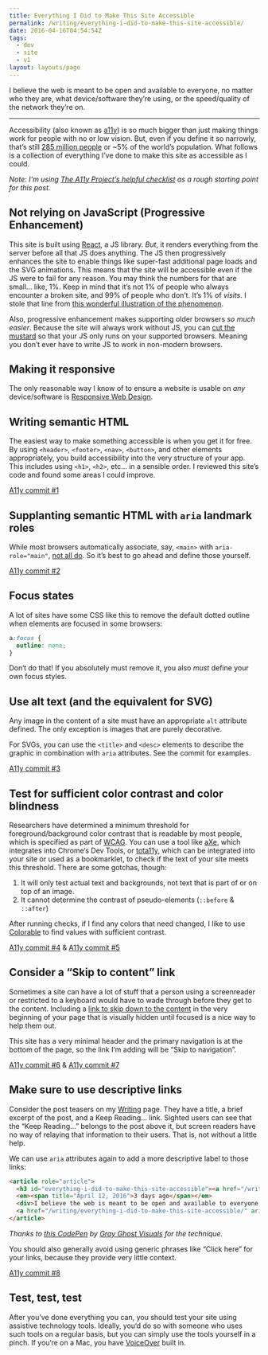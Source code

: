 ```yaml
---
title: Everything I Did to Make This Site Accessible
permalink: /writing/everything-i-did-to-make-this-site-accessible/
date: 2016-04-16T04:54:54Z
tags:
  - dev
  - site
  - v1
layout: layouts/page
---
```



I believe the web is meant to be open and available to everyone, no matter who they are, what device/software they’re using, or the speed/quality of the network they’re on.

-----

Accessibility (also known as [a11y](https://en.wikipedia.org/wiki/Numeronym)) is so much bigger than just making things work for people with no or low vision. But, even if you define it so narrowly, that’s still [285 million people](http://www.who.int/mediacentre/factsheets/fs282/en/) or ~5% of the world’s population. What follows is a collection of everything I’ve done to make this site as accessible as I could.

_Note: I‘m using [The A11y Project‘s helpful checklist](http://a11yproject.com/checklist.html) as a rough starting point for this post._

## Not relying on JavaScript (Progressive Enhancement)

This site is built using [React](http://facebook.github.io/react/), a JS library. _But_, it renders everything from the server before all that JS does anything. The JS then progressively enhances the site to enable things like super-fast additional page loads and the SVG animations. This means that the site will be accessible even if the JS were to fail for any reason. You may think the numbers for that are small... like, 1%. Keep in mind that it’s not 1% of people who always encounter a broken site, and 99% of people who don’t. It’s 1% of _visits_. I stole that line from [this wonderful illustration of the phenomenon](http://kryogenix.org/code/browser/why-availability/).

Also, progressive enhancement makes supporting older browsers *so much easier*. Because the site will always work without JS, you can [cut the mustard](http://responsivenews.co.uk/post/18948466399/cutting-the-mustard) so that your JS only runs on your supported browsers. Meaning you don’t ever have to write JS to work in non-modern browsers.

## Making it responsive

The only reasonable way I know of to ensure a website is usable on _any_ device/software is [Responsive Web Design](https://bradfrost.github.io/this-is-responsive/).

## Writing semantic HTML

The easiest way to make something accessible is when you get it for free. By using `<header>`, `<footer>`, `<nav>`, `<button>`,  and other elements appropriately, you build accessibility into the very structure of your app. This includes using `<h1>`, `<h2>`, etc&hellip; in a sensible order. I reviewed this site’s code and found some areas I could improve.

[A11y commit #1](https://github.com/kylegach/kylegach_com/commit/9b7d4b063fef4d1e0a8997a739bdf96598479154)

## Supplanting semantic HTML with `aria` landmark roles

While most browsers automatically associate, say, `<main>` with `aria-role="main"`, [not all do](http://alistapart.com/column/wai-finding-with-aria-landmark-roles). So it’s best to go ahead and define those yourself.

[A11y commit #2](https://github.com/kylegach/kylegach_com/commit/1e24b97eddc4ad5dd853af0e2c6954823de675e5)

## Focus states

A lot of sites have some CSS like this to remove the default dotted outline when elements are focused in some browsers:

```css
a:focus {
  outline: none;
}
```

Don‘t do that! If you absolutely must remove it, you also _must_ define your own focus styles.

## Use alt text (and the equivalent for SVG)

Any image in the content of a site must have an appropriate `alt` attribute defined. The only exception is images that are purely decorative.

For SVGs, you can use the `<title>` and `<desc>` elements to describe the graphic in combination with `aria` attributes. See the commit for examples.

[A11y commit #3](https://github.com/kylegach/kylegach_com/commit/02f01c7b3eb7df5ceb8d2d1fa4f95c6494e6744d)

## Test for sufficient color contrast and color blindness

Researchers have determined a minimum threshold for foreground/background color contrast that is readable by most people, which is specified as part of [WCAG](https://www.w3.org/TR/UNDERSTANDING-WCAG20/visual-audio-contrast-contrast.html). You can use a tool like [aXe](https://chrome.google.com/webstore/detail/axe/lhdoppojpmngadmnindnejefpokejbdd?hl=en-US), which integrates into Chrome‘s Dev Tools, or [tota11y](http://khan.github.io/tota11y/), which can be integrated into your site or used as a bookmarklet, to check if the text of your site meets this threshold. There are some gotchas, though:

1. It will only test actual text and backgrounds, not text that is part of or on top of an image.
2. It cannot determine the contrast of pseudo-elements (`::before` & `::after`)

After running checks, if I find any colors that need changed, I like to use [Colorable](http://jxnblk.com/colorable/demos/text/) to find values with sufficient contrast.

[A11y commit #4](https://github.com/kylegach/kylegach_com/commit/f90a098774856b657e3c19c75239c5a4ec2baecd) &amp; [A11y commit #5](https://github.com/kylegach/kylegach_com/commit/646dec0acd9c51657fcda47caeaed860b9734a49)

## Consider a “Skip to content” link

Sometimes a site can have a lot of stuff that a person using a screenreader or restricted to a keyboard would have to wade through before they get to the content. Including a [link to skip down to the content](https://www.bignerdranch.com/blog/web-accessibility-skip-navigation-links/) in the very beginning of your page that is visually hidden until focused is a nice way to help them out.

This site has a very minimal header and the primary navigation is at the bottom of the page, so the link I‘m adding will be “Skip to navigation”.

[A11y commit #6](https://github.com/kylegach/kylegach_com/commit/5c8529bc0cc50fa15cd15f3a8c8bf562e1deed13) &amp; [A11y commit #7](https://github.com/kylegach/kylegach_com/commit/bf4617b170a383586ba9454e6f16dedd727cde91)

## Make sure to use descriptive links

Consider the post teasers on my [Writing](/writing/) page. They have a title, a brief excerpt of the post, and a Keep Reading&hellip; link. Sighted users can see that the “Keep Reading&hellip;” belongs to the post above it, but screen readers have no way of relaying that information to their users. That is, not without a little help.

We can use `aria` attributes again to add a more descriptive label to those links:

```html
<article role="article">
  <h3 id="everything-i-did-to-make-this-site-accessible"><a href="/writing/everything-i-did-to-make-this-site-accessible/">Everything I Did to Make This Site Accessible</a></h3>
  <em><span title="April 12, 2016">3 days ago</span></em>
  <div>I believe the web is meant to be open and available to everyone, no matter who they are, what device/software...</div>
  <a href="/writing/everything-i-did-to-make-this-site-accessible/" aria-labelledby="everything-i-did-to-make-this-site-accessible">Keep reading…</a>
</article>
```

_Thanks to [this CodePen](http://codepen.io/grayghostvisuals/pen/Gtoua) by [Gray Ghost Visuals](http://grayghostvisuals.com/) for the technique._

You should also generally avoid using generic phrases like “Click here” for your links, because they provide very little context.

[A11y commit #8](https://github.com/kylegach/kylegach_com/commit/f5e61a774cf339f30988ad9566a017aecee049b2)

## Test, test, test

After you’ve done everything you can, you should test your site using assistive technology tools. Ideally, you‘d do so with someone who uses such tools on a regular basis, but you can simply use the tools yourself in a pinch. If you‘re on a Mac, you have [VoiceOver](https://www.apple.com/voiceover/info/guide/) built in.
